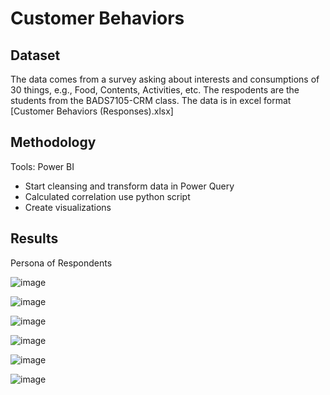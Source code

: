 # Customer Behaviors


## Dataset
The data comes from a survey asking about interests and consumptions of 30 things, e.g., Food, Contents, Activities, etc. The respodents are the students from the BADS7105-CRM class. The data is in excel format [Customer Behaviors (Responses).xlsx]

## Methodology
Tools: Power BI 
- Start cleansing and transform data in Power Query
- Calculated correlation use python script
- Create visualizations


## Results
Persona of Respondents

![image](https://user-images.githubusercontent.com/78214709/117354938-2616d200-aedc-11eb-89e5-815e6bb5b4e7.png)

![image](https://user-images.githubusercontent.com/78214709/117355091-51012600-aedc-11eb-877d-2aaa9eaf69f6.png)


![image](https://user-images.githubusercontent.com/78214709/117355938-5f9c0d00-aedd-11eb-9d6b-9c538df9df6f.png)


![image](https://user-images.githubusercontent.com/78214709/117356361-d33e1a00-aedd-11eb-87ab-fc51c0ea17b0.png)


![image](https://user-images.githubusercontent.com/78214709/117356930-83ac1e00-aede-11eb-9061-b6984d7dd0fe.png)


![image](https://user-images.githubusercontent.com/78214709/117494528-a7369d80-af9e-11eb-964f-bc63681fa0c5.png)
